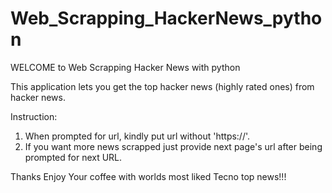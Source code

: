 # Web_Scrapping_HackerNews_python

WELCOME to
Web Scrapping Hacker News with python

This application lets you get the top hacker news (highly rated ones) from hacker news.

Instruction:
1. When prompted for url, kindly put url without 'https://'.
2. If you want more news scrapped just provide next page's url after being prompted for next URL.

Thanks 
Enjoy Your coffee with worlds most liked Tecno top news!!!
